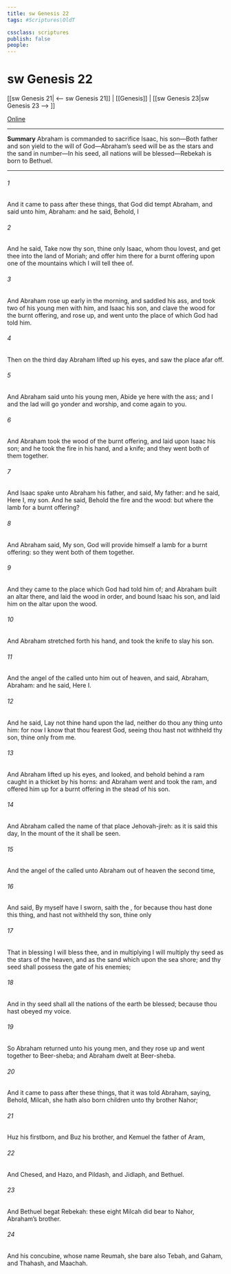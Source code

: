 ```yaml
---
title: sw Genesis 22
tags: #Scriptures\OldT

cssclass: scriptures
publish: false
people:
---
```


# sw Genesis 22
[[sw Genesis 21| <-- sw Genesis 21]] | [[Genesis]] | [[sw Genesis 23|sw Genesis 23 --> ]]

[Online](https://churchofjesuschrist.org/study/scriptures/ot/gen/22?lang=eng)

---
__Summary__
Abraham is commanded to sacrifice Isaac, his son—Both father and son yield to the will of God—Abraham’s seed will be as the stars and the sand in number—In his seed, all nations will be blessed—Rebekah is born to Bethuel.

---
###### 1 
And it came to pass after these things, that God did tempt Abraham, and said unto him, Abraham: and he said, Behold,  I 

###### 2 
And he said, Take now thy son, thine only  Isaac, whom thou lovest, and get thee into the land of Moriah; and offer him there for a burnt offering upon one of the mountains which I will tell thee of.

###### 3 
And Abraham rose up early in the morning, and saddled his ass, and took two of his young men with him, and Isaac his son, and clave the wood for the burnt offering, and rose up, and went unto the place of which God had told him.

###### 4 
Then on the third day Abraham lifted up his eyes, and saw the place afar off.

###### 5 
And Abraham said unto his young men, Abide ye here with the ass; and I and the lad will go yonder and worship, and come again to you.

###### 6 
And Abraham took the wood of the burnt offering, and laid  upon Isaac his son; and he took the fire in his hand, and a knife; and they went both of them together.

###### 7 
And Isaac spake unto Abraham his father, and said, My father: and he said, Here  I, my son. And he said, Behold the fire and the wood: but where  the lamb for a burnt offering?

###### 8 
And Abraham said, My son, God will provide himself a lamb for a burnt offering: so they went both of them together.

###### 9 
And they came to the place which God had told him of; and Abraham built an altar there, and laid the wood in order, and bound Isaac his son, and laid him on the altar upon the wood.

###### 10 
And Abraham stretched forth his hand, and took the knife to slay his son.

###### 11 
And the angel of the  called unto him out of heaven, and said, Abraham, Abraham: and he said, Here  I.

###### 12 
And he said, Lay not thine hand upon the lad, neither do thou any thing unto him: for now I know that thou fearest God, seeing thou hast not withheld thy son, thine only  from me.

###### 13 
And Abraham lifted up his eyes, and looked, and behold behind  a ram caught in a thicket by his horns: and Abraham went and took the ram, and offered him up for a burnt offering in the stead of his son.

###### 14 
And Abraham called the name of that place Jehovah-jireh: as it is said  this day, In the mount of the  it shall be seen.

###### 15 
And the angel of the  called unto Abraham out of heaven the second time,

###### 16 
And said, By myself have I sworn, saith the , for because thou hast done this thing, and hast not withheld thy son, thine only 

###### 17 
That in blessing I will bless thee, and in multiplying I will multiply thy seed as the stars of the heaven, and as the sand which  upon the sea shore; and thy seed shall possess the gate of his enemies;

###### 18 
And in thy seed shall all the nations of the earth be blessed; because thou hast obeyed my voice.

###### 19 
So Abraham returned unto his young men, and they rose up and went together to Beer-sheba; and Abraham dwelt at Beer-sheba.

###### 20 
And it came to pass after these things, that it was told Abraham, saying, Behold, Milcah, she hath also born children unto thy brother Nahor;

###### 21 
Huz his firstborn, and Buz his brother, and Kemuel the father of Aram,

###### 22 
And Chesed, and Hazo, and Pildash, and Jidlaph, and Bethuel.

###### 23 
And Bethuel begat Rebekah: these eight Milcah did bear to Nahor, Abraham’s brother.

###### 24 
And his concubine, whose name  Reumah, she bare also Tebah, and Gaham, and Thahash, and Maachah.

